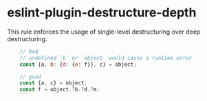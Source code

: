 # eslint-plugin-destructure-depth

This rule enforces the usage of single-level destructuring over deep destructuring.

````js
    // bad
    // undefined `b` or `object` would cause a runtime error
    const {a, b: {d: {e: f}}, c} = object;

    // good
    const {a, c} = object;
    const f = object.?b.?d.?e;
    ```
````
